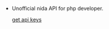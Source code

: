 - Unofficial nida API for php developer.

  <a href="https://wa.me/255780771116?text=Nida%20api%20please.">get api keys<a>
